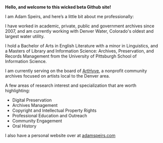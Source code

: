 **Hello, and welcome to this wicked beta Github site!** 

I am Adam Speirs, and here’s a little bit about me professionally:

I have worked in academic, private, public and government archives since 2007, and am currently working with Denver Water, Colorado's oldest and largest water utility.

I hold a Bachelor of Arts in English Literature with a minor in Linguistics, and a Masters of Library and Information Science: Archives, Preservation, and Records Management from the University of Pittsburgh School of Information Science.

I am currently serving on the board of [ArtHyve](https://www.arthyve.org), a nonprofit community archives focused on artists local to the Denver area. 

A few areas of research interest and specialization that are worth highlighting:

* Digital Preservation
* Archives Management
* Copyright and Intellectual Property Rights
* Professional Education and Outreach
* Community Engagement
* Oral History

I also have a personal website over at [adamspeirs.com](https://adamspeirs.com)
